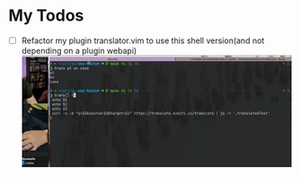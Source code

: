 # My Todos

- [ ] Refactor my plugin translator.vim to use this shell version(and not
  depending on a plugin webapi)
![](img/2021-09-14-00-18-55.png)
